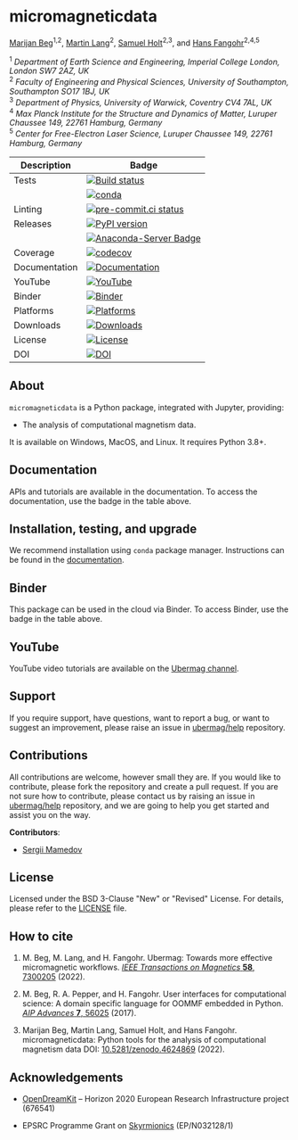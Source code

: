 # micromagneticdata

[Marijan Beg](https://github.com/marijanbeg)<sup>1,2</sup>, [Martin Lang](https://github.com/lang-m)<sup>2</sup>, [Samuel Holt](https://github.com/samjrholt)<sup>2,3</sup>, and [Hans Fangohr](https://github.com/fangohr)<sup>2,4,5</sup>

<sup>1</sup> *Department of Earth Science and Engineering, Imperial College London, London SW7 2AZ, UK*  
<sup>2</sup> *Faculty of Engineering and Physical Sciences, University of Southampton, Southampton SO17 1BJ, UK*  
<sup>3</sup> *Department of Physics, University of Warwick, Coventry CV4 7AL, UK*  
<sup>4</sup> *Max Planck Institute for the Structure and Dynamics of Matter, Luruper Chaussee 149, 22761 Hamburg, Germany*  
<sup>5</sup> *Center for Free-Electron Laser Science, Luruper Chaussee 149, 22761 Hamburg, Germany*  


| Description | Badge |
| --- | --- |
| Tests | [![Build status](https://github.com/ubermag/micromagneticdata/workflows/workflow/badge.svg)](https://github.com/ubermag/micromagneticdata/actions?query=workflow%3Aworkflow) |
|       | [![conda](https://github.com/ubermag/micromagneticdata/workflows/conda/badge.svg)](https://github.com/ubermag/micromagneticdata/actions?query=workflow%3Aconda) |
| Linting | [![pre-commit.ci status](https://results.pre-commit.ci/badge/github/ubermag/micromagneticdata/master.svg)](https://results.pre-commit.ci/latest/github/ubermag/micromagneticdata/master)
| Releases | [![PyPI version](https://badge.fury.io/py/micromagneticdata.svg)](https://badge.fury.io/py/micromagneticdata) |
|          | [![Anaconda-Server Badge](https://anaconda.org/conda-forge/micromagneticdata/badges/version.svg)](https://anaconda.org/conda-forge/micromagneticdata) |
| Coverage | [![codecov](https://codecov.io/gh/ubermag/micromagneticdata/branch/master/graph/badge.svg?token=hcK4fofmrL)](https://codecov.io/gh/ubermag/micromagneticdata) |
| Documentation | [![Documentation](https://img.shields.io/badge/Docs-ubermag.github.io-blue)](https://ubermag.github.io/documentation/micromagneticdata.html) |
| YouTube | [![YouTube](https://img.shields.io/badge/YouTube-ubermag-blue)](https://www.youtube.com/channel/UC7MSqVQSMFV42R1jAYmKGLg) |
| Binder | [![Binder](https://mybinder.org/badge_logo.svg)](https://mybinder.org/v2/gh/ubermag/micromagneticdata/stable?urlpath=lab/tree/docs/index.ipynb) |
| Platforms | [![Platforms](https://anaconda.org/conda-forge/micromagneticdata/badges/platforms.svg)](https://anaconda.org/conda-forge/micromagneticdata) |
| Downloads | [![Downloads](https://anaconda.org/conda-forge/micromagneticdata/badges/downloads.svg)](https://anaconda.org/conda-forge/micromagneticdata) |
| License | [![License](https://img.shields.io/badge/License-BSD%203--Clause-blue.svg)](https://opensource.org/licenses/BSD-3-Clause) |
| DOI | [![DOI](https://zenodo.org/badge/67028400.svg)](https://zenodo.org/badge/latestdoi/67028400) |

## About

`micromagneticdata` is a Python package, integrated with Jupyter, providing:

- The analysis of computational magnetism data.


It is available on Windows, MacOS, and Linux. It requires Python 3.8+.

## Documentation

APIs and tutorials are available in the documentation. To access the documentation, use the badge in the table above.

## Installation, testing, and upgrade

We recommend installation using `conda` package manager. Instructions can be found in the [documentation](https://ubermag.github.io/installation.html).

## Binder

This package can be used in the cloud via Binder. To access Binder, use the badge in the table above.

## YouTube

YouTube video tutorials are available on the [Ubermag channel](https://www.youtube.com/channel/UC7MSqVQSMFV42R1jAYmKGLg).

## Support

If you require support, have questions, want to report a bug, or want to suggest an improvement, please raise an issue in [ubermag/help](https://github.com/ubermag/help) repository.

## Contributions

All contributions are welcome, however small they are. If you would like to contribute, please fork the repository and create a pull request. If you are not sure how to contribute, please contact us by raising an issue in [ubermag/help](https://github.com/ubermag/help) repository, and we are going to help you get started and assist you on the way.

**Contributors**:

- [Sergii Mamedov](https://github.com/sergii-mamedov)

## License

Licensed under the BSD 3-Clause "New" or "Revised" License. For details, please refer to the [LICENSE](LICENSE) file.

## How to cite

1. M. Beg, M. Lang, and H. Fangohr. Ubermag: Towards more effective micromagnetic workflows. [*IEEE Transactions on Magnetics* **58**, 7300205](https://doi.org/10.1109/TMAG.2021.3078896) (2022).

2. M. Beg, R. A. Pepper, and H. Fangohr. User interfaces for computational science: A domain specific language for OOMMF embedded in Python. [*AIP Advances* **7**, 56025](http://aip.scitation.org/doi/10.1063/1.4977225) (2017).

3. Marijan Beg, Martin Lang, Samuel Holt, and Hans Fangohr. micromagneticdata: Python tools for the analysis of computational magnetism data DOI: [10.5281/zenodo.4624869](http://doi.org/10.5281/zenodo.4624869) (2022).

## Acknowledgements

- [OpenDreamKit](http://opendreamkit.org/) – Horizon 2020 European Research Infrastructure project (676541)

- EPSRC Programme Grant on [Skyrmionics](http://www.skyrmions.ac.uk) (EP/N032128/1)
